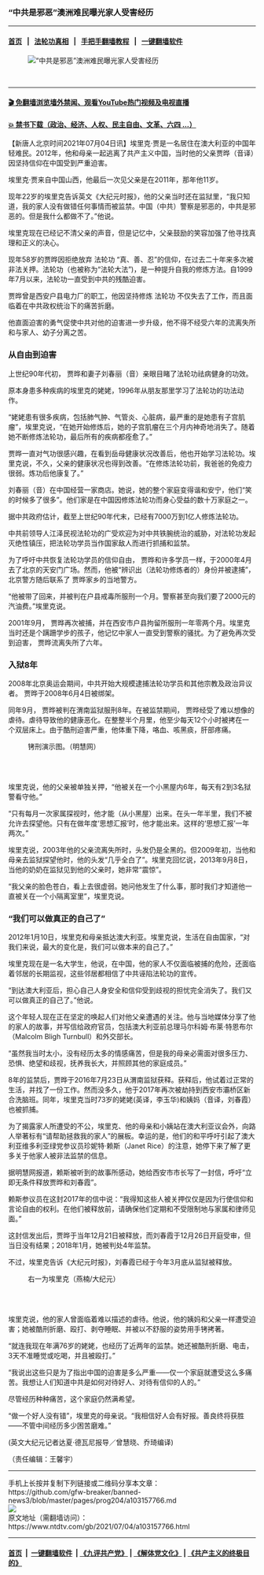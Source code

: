 ### “中共是邪恶”澳洲难民曝光家人受害经历
------------------------

#### [首页](https://github.com/gfw-breaker/banned-news3/blob/master/README.md) &nbsp;&nbsp;|&nbsp;&nbsp; [法轮功真相](https://github.com/begood0513/basic/blob/master/README.md)  &nbsp;&nbsp;|&nbsp;&nbsp; [手把手翻墙教程](https://github.com/gfw-breaker/guides/wiki)  &nbsp;&nbsp;|&nbsp;&nbsp; [一键翻墙软件](https://github.com/gfw-breaker/nogfw/blob/master/README.md)  



<div><div class="featured_image">
 <figure>
  <img alt="“中共是邪恶”澳洲难民曝光家人受害经历" src="https://i.ntdtv.com/assets/uploads/2021/07/id13064566-011-590x400.jpeg"/>
 </figure><br/>
</div>
</div><hr/>

#### [ 🎬  免翻墙浏览墙外禁闻、观看YouTube热门视频及电视直播](https://github.com/gfw-breaker/HelloWorld)

#### [ 💥  禁书下载（政治、经济、人权、民主自由、文革、六四 ...）](https://github.com/gfw-breaker/books/blob/master/README.md)

<div><div class="post_content" itemprop="articleBody">
 <p>
  【新唐人北京时间2021年07月04日讯】埃里克‧贾是一名居住在澳大利亚的中国年轻难民。2012年，他和母亲一起逃离了共产主义中国，当时他的父亲贾晔（音译）因坚持信仰在中国受到严重迫害。
 </p>
 <p>
  埃里克‧贾来自中国山西，他最后一次见父亲是在2011年，那年他11岁。
 </p>
 <p>
  现年22岁的埃里克告诉英文《大纪元时报》，他的父亲当时还在监狱里，“我只知道，我的家人没有做错任何事情而被监禁。中国（中共）警察是邪恶的，中共是邪恶的。但是我什么都做不了。”他说。
 </p>
 <p>
  埃里克现在已经记不清父亲的声音，但是记忆中，父亲鼓励的笑容加强了他寻找真理和正义的决心。
 </p>
 <p>
  现年58岁的贾晔因拒绝放弃
  <ok href="https://www.ntdtv.com/gb/法轮功.htm">
   法轮功
  </ok>
  “真、善、忍”的信仰，在过去二十年来多次被非法关押。法轮功（也被称为“法轮大法”)，是一种提升自我的修炼方法。自1999年7月以来，法轮功一直受到中共的残酷迫害。
 </p>
 <p>
  贾晔曾是西安户县电力厂的职工，他因坚持修炼
  <ok href="https://www.ntdtv.com/gb/法轮功.htm">
   法轮功
  </ok>
  不仅失去了工作，而且面临着在中共政权统治下的痛苦折磨。
 </p>
 <p>
  他直面迫害的勇气促使中共对他的迫害进一步升级，他不得不经受六年的流离失所和与家人、幼子分离之苦。
 </p>
 <h3>
  从自由到迫害
 </h3>
 <p>
  上世纪90年代初， 贾晔和妻子刘春丽（音）亲眼目睹了法轮功祛病健身的功效。
 </p>
 <p>
  原本身患多种疾病的埃里克的姥姥，1996年从朋友那里学习了法轮功的功法动作。
 </p>
 <p>
  “姥姥患有很多疾病，包括肺气肿、气管炎、心脏病，最严重的是她患有子宫肌瘤”，埃里克说，“在她开始修炼后，她的子宫肌瘤在三个月内神奇地消失了。随着她不断修炼法轮功，最后所有的疾病都痊愈了。”
 </p>
 <p>
  贾晔一直对气功很感兴趣，在看到岳母健康状况改善后，他也开始学习法轮功。埃里克说，不久，父亲的健康状况也得到改善。“在修炼法轮功前，我爸爸的免疫力很弱。炼功后他康复了。”
 </p>
 <p>
  刘春丽（音）在中国经营一家商店。她说，她的整个家庭变得谐和安宁，他们“笑的时候多了很多”。他们家是在中国因修炼法轮功而身心受益的数十万家庭之一。
 </p>
 <p>
  据中共政府估计，截至上世纪90年代末，已经有7000万到1亿人修炼法轮功。
 </p>
 <p>
  中共前领导人江泽民视法轮功的广受欢迎为对中共铁腕统治的威胁，对法轮功发起灭绝性镇压，把法轮功学员当作国家敌人而进行抓捕和监禁。
 </p>
 <p>
  为了呼吁中共恢复法轮功学员的信仰自由， 贾晔和许多学员一样，于2000年4月去了北京的天安门广场。然而，他被“辨识出（法轮功修炼者的）身份并被逮捕”，北京警方随后联系了 贾晔家乡的当地警方。
 </p>
 <p>
  “他被带了回来，并被判在户县戒毒所服刑一个月。警察甚至向我们要了2000元的汽油费。”埃里克说。
 </p>
 <p>
  2001年9月， 贾晔再次被捕，并在西安市户县拘留所服刑一年零两个月。埃里克当时还是个蹒跚学步的孩子，他记忆中家人一直受到警察的骚扰。为了避免再次受到迫害， 贾晔流离失所了六年。
 </p>
 <h3>
  入狱8年
 </h3>
 <p>
  2008年北京奥运会期间，中共开始大规模逮捕法轮功学员和其他宗教及政治异议者。 贾晔于2008年6月4日被绑架。
 </p>
 <p>
  同年9月， 贾晔被判在渭南监狱服刑8年。在被监禁期间， 贾晔经受了难以想像的虐待。虐待导致他的健康恶化。在整整半个月里，他至少每天12个小时被拷在一个双层床上。由于酷刑迫害严重，他体重下降，咯血、咳黑痰，肝部疼痛。
 </p>
 <figure class="wp-caption aligncenter" id="attachment_103157779" style="width: 292px">
  <img alt="" class="size-full wp-image-103157779" src="https://i.ntdtv.com/assets/uploads/2021/07/id13064560-010-292x400.jpeg">
   <br/><figcaption class="wp-caption-text">
    铐刑演示图。（明慧网）
   </figcaption><br/>
  </img>
 </figure><br/>
 <p>
  埃里克说，他的父亲被单独关押，“他被关在一个小黑屋内6年，每天有2到3名狱警看守他。”
 </p>
 <p>
  “只有每月一次家属探视时，他才能（从小黑屋）出来。在头一年半里，我们不被允许去探望他。只有在做年度‘思想汇报’时，他才能出来。这样的‘思想汇报’一年两次。”
 </p>
 <p>
  埃里克说，2003年他的父亲流离失所时，头发仍是全黑的。但2009年初，当他和母亲去监狱探望他时，他的头发“几乎全白了”。埃里克回忆说，2013年9月8日，当他的奶奶在监狱见到他的父亲时，她非常“震惊”。
 </p>
 <p>
  “我父亲的脸色苍白，看上去很虚弱。她问他发生了什么事，那时我们才知道他一直被关在一个小隔离室里”，埃里克说。
 </p>
 <h3>
  “我们可以做真正的自己了”
 </h3>
 <p>
  2012年1月10日，埃里克和母亲抵达澳大利亚。埃里克说，生活在自由国家，“对我们来说，最大的变化是，我们可以做本来的自己了。”
 </p>
 <p>
  埃里克现在是一名大学生，他说，在中国，他的家人不仅面临被捕的危险，还面临着邻居的长期监视，这些邻居都相信了中共诬陷法轮功的宣传。
 </p>
 <p>
  “到达澳大利亚后，担心自己人身安全和信仰受到歧视的担忧完全消失了。我们又可以做真正的自己了。”他说。
 </p>
 <p>
  这个年轻人现在正在坚定的唤起人们对他父亲遭遇的关注。他与当地媒体分享了他的家人的故事，并写信给政府官员，包括澳大利亚前总理马尔科姆‧布莱‧特恩布尔（Malcolm Bligh Turnbull）和外交部长。
 </p>
 <p>
  “虽然我当时太小，没有经历太多的情感痛苦，但是我的母亲必需面对很多压力、恐惧、绝望和歧视，抚养我长大，并照顾其他的家庭成员。”
 </p>
 <p>
  8年的监禁后，贾晔于2016年7月23日从渭南监狱获释。获释后，他试着过正常的生活，并找了一份工作。然而没多久，他于2017年再次被劫持到西安市灞桥区新合洗脑班。同年，埃里克当时73岁的姥姥(英译，李玉华)和姨妈（音译，刘春霞）也被抓捕。
 </p>
 <p>
  为了揭露家人所遭受的不公，埃里克、他的母亲和小姨站在澳大利亚议会外，向路人举著标有“请帮助拯救我的家人”的展板。幸运的是，他们的和平呼吁引起了澳大利亚维多利亚绿党参议员珍妮特‧赖斯（Janet Rice）的注意，她停下来了解了更多关于他家人被非法监禁的信息。
 </p>
 <p>
  据明慧网报道，赖斯被听到的故事所感动，她给西安市市长写了一封信，呼吁“立即无条件释放贾晔和刘春霞”。
 </p>
 <p>
  赖斯参议员在这封2017年的信中说：“我得知这些人被关押仅仅是因为行使信仰和言论自由的权利。在他们被释放前，请确保他们定期和不受限制地与家属和律师见面。”
 </p>
 <p>
  这封信发出后，贾晔于当年12月21日被释放，而刘春霞于12月26日开庭受审，但当日没有结果；2018年1月，她被判处4年监禁。
 </p>
 <p>
  不过，埃里克告诉《大纪元时报》，刘春霞已经于今年3月底从监狱被释放。
 </p>
 <figure class="wp-caption aligncenter" id="attachment_103157781" style="width: 600px">
  <img alt="" class="size-medium wp-image-103157781" src="https://i.ntdtv.com/assets/uploads/2021/07/id13064566-011-600x400-600x400.jpeg">
   <br/><figcaption class="wp-caption-text">
    右一为埃里克（燕楠/大纪元）
   </figcaption><br/>
  </img>
 </figure><br/>
 <p>
  埃里克说，他的家人曾面临着难以描述的虐待。他说，他的姨妈和父亲一样遭受迫害；她被酷刑折磨、殴打、剥夺睡眠、并被以不舒服的姿势用手铐拷著。
 </p>
 <p>
  “就连我现在年满76岁的姥姥，也经历了近两年的监禁。她还被酷刑折磨、电击，3天不准睡觉或吃喝，并且被殴打。”
 </p>
 <p>
  “我说出这些只是为了指出中国的迫害是多么严重——仅一个家庭就遭受这么多痛苦。我想让人们知道中共是如何对待好人、对待有信仰的人的。”
 </p>
 <p>
  尽管经历种种痛苦，这个家庭仍然满希望。
 </p>
 <p>
  “做一个好人没有错”，埃里克的母亲说。“我相信好人会有好报。善良终将获胜——不管中间经历多少困苦磨难。”
 </p>
 <p>
  (英文大纪元记者达夏‧德瓦尼报导／曾慧晓、乔琦编译)
 </p>
 <p>
  （责任编辑：王馨宇）
 </p>
 <div class="single_ad">
 </div>
</div>
</div>
<hr/>
手机上长按并复制下列链接或二维码分享本文章：<br/>
https://github.com/gfw-breaker/banned-news3/blob/master/pages/prog204/a103157766.md <br/>
<a href='https://github.com/gfw-breaker/banned-news3/blob/master/pages/prog204/a103157766.md'><img src='https://github.com/gfw-breaker/banned-news3/blob/master/pages/prog204/a103157766.md.png'/></a> <br/>
原文地址（需翻墙访问）：https://www.ntdtv.com/gb/2021/07/04/a103157766.html


------------------------
#### [首页](https://github.com/gfw-breaker/banned-news3/blob/master/README.md) &nbsp;|&nbsp; [一键翻墙软件](https://github.com/gfw-breaker/nogfw/blob/master/README.md) &nbsp;| [《九评共产党》](https://github.com/gfw-breaker/9ping.md/blob/master/README.md#九评之一评共产党是什么) | [《解体党文化》](https://github.com/gfw-breaker/jtdwh.md/blob/master/README.md) | [《共产主义的终极目的》](https://github.com/gfw-breaker/gczydzjmd.md/blob/master/README.md)


<img src='http://gfw-breaker.win/banned-news3/pages/prog204/a103157766.md' width='0px' height='0px'/>